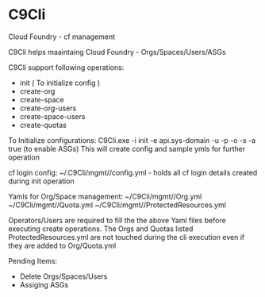# C9Cli
Cloud Foundry - cf management

C9Cli helps maaintaing Cloud Foundry - Orgs/Spaces/Users/ASGs

C9Cli support following operations:
- init ( To initialize config )
- create-org
- create-space
- create-org-users
- create-space-users
- create-quotas

To Initialize configurations: 
C9Cli.exe -i init -e api.sys-domain -u <cf-login-user> -p <cf-login-pwd> -o <org> -s <space> -a true (to enable ASGs)
This will create config and sample ymls for further operation
  
  cf login config:
  ~/.C9Cli/mgmt/<endpoint>/config.yml - holds all cf login details created during init operation
  
  Yamls for Org/Space management:
  ~/C9Cli/mgmt/<endpoint>/Org.yml
  ~/C9Cli/mgmt/<endpoint>/Quota.yml
  ~/C9Cli/mgmt/<endpoint>/ProtectedResources.yml
  
Operators/Users are required to fill the the above Yaml files before executing create operations. The Orgs and Quotas listed ProtectedResources.yml are not touched during the  cli execution even if they are added to Org/Quota.yml
    
Pending Items:
- Delete Orgs/Spaces/Users
- Assiging ASGs
